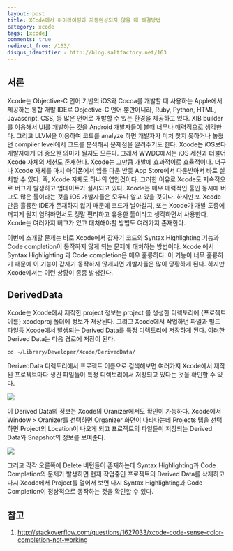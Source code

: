 ```yaml
---
layout: post
title: XCode에서 하이라이팅과 자동완성되지 않을 때 해결방법
category: xcode
tags: [xcode]
comments: true
redirect_from: /163/
disqus_identifier : http://blog.saltfactory.net/163
---
```


## 서론

Xcode는 Objective-C 언어 기반의 iOS와 Cocoa를 개발할 때 사용하는 Apple에서 제공하는 통합 개발 IDE로 Objective-C 언어 뿐만아니라, Ruby, Python, HTML, Javascript, CSS,  등 많은 언어로 개발할 수 있는 환경을 제공하고 있다. XIB builder를 이용해서 UI를 개발하는 것을 Android 개발자들이 볼때 너무나 매력적으로 생각한다. 그리고 LLVM을 이용하여 코드를 analyze 하면 개발자가 미처 찾지 못하거나 놓쳤던 compiler level에서 코드를 분석해서 문제점을 알려주기도 한다. Xcode는 iOS보다 개발자에게 더 중요한 의미가 될지도 모른다. 그래서 WWDC에서는 iOS 세션과 더불어 Xcode 자체의 세션도 존재한다. Xcode는 그만큼 개발에 효과적이로 효율적이다. 더구나 Xcode 자체를 마치 아이폰에서 앱을 다운 받듯 App Store에서 다운받아서 바로 설치할 수 있다. 즉, Xcode 자체도 하나의 앱인것이다. 그러한 이유로 Xcode도 지속적으로 버그가 발생하고 업데이트가 실시되고 있다.  Xcode는 매우 매력적인 툴인 동시에 버그도 많은 툴이라는 것을 iOS 개발자들은 모두다 알고 있을 것이다. 하지만 또 Xcode 만큼 훌륭한 IDE가 존재하지 않기 때문에 코드가 날아갈지, 또는 Xcode가 개발 도중에 꺼지게 될지 염려하면서도 정말 편리하고 유용한 툴이라고 생각하면서 사용한다. Xcode는 여러가지 버그가 있고 대처해야할 방법도 여러가지 존재한다.

이번에 소개할 문제는 바로 Xcode에서 갑자기 코드의 Syntax Highlighting 기능과 Code completion이 동작하지 않게 되는 문제에 대처하는 방법이다. Xcode 에서 Syntax Highlighting 과 Code completion은 매우 훌륭하다. 이 기능이 너무 훌륭하기 때문에 이 기능이 갑자기 동작하지 않게되면 개발자들은 많이 당황하게 된다. 하지만 Xcode에서는 이런 상황이 종종 발생한다.

<!--more-->

## DerivedData

Xcode는 Xcode에서 제작한 project 정보는 project 를 생성한 디렉토리에 {프로젝트이름}.xcodeproj 폴더에 정보가 저장된다. 그리고 Xcode에서 작업하던 파일과 빌드 파일등 Xcode에서 발생되는 Derived Data를 특정 디렉토리에 저장하게 된다. 이러한 Derived Data는 다음 경로에 저장이 된다.

```
cd ~/Library/Developer/Xcode/DerivedData/
```

DerivedData 디렉토리에서 프로젝트 이름으로 검색해보면 여러가지 Xcode에서 제작된 프로젝트마다 생긴 파일들이 특정 디렉토리에서 저장되고 있다는 것을 확인할 수 있다.

![](http://hbn-blog-assets.s3.amazonaws.com/saltfactory/images/eb5a7d38-6010-4148-a628-f7ea4d7953df)

이 Derived Data의 정보는 Xcode의 Oranizer에서도 확인이 가능하다.
Xcode에서 Window > Oranizer를 선택하면 Organizer 화면이 나타나는데 Projects 탭을 선택하면 Project의 Location이 나오게 되고 프로젝트의 파일들이 저장되는 Derived Data와 Snapshot의 정보를 보여준다.

![](http://hbn-blog-assets.s3.amazonaws.com/saltfactory/images/1ec6aef7-9b94-47dc-825b-6886d75f60bb)

그리고 각각 오른쪽에 Delete 버턴들이 존재하는데 Syntax Highlighting과 Code Completion의 문제가 발생하면 현재 작업중인 프로젝트의 Derived Data를 삭제하고 다시 Xcode에서 Project를 열어서 보면 다시 Syntax Highlighting과 Code Completion이 정상적으로 동작하는 것을 확인할 수 있다.


## 참고

1. http://stackoverflow.com/questions/1627033/xcode-code-sense-color-completion-not-working


